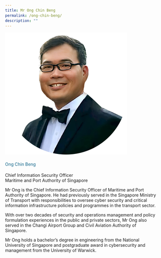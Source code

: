 ```yaml
---
title: Mr Ong Chin Beng
permalink: /ong-chin-beng/
description: ""
---
```

<div class="row"> <div class="col is-3"> <img src="/images/Speakers_23/Session3/ong chin beng-.png"> </div> <div class="col is-9 speaker-details"> <h4>Ong Chin Beng</h4> <p>Chief Information Security Officer<br> Maritime and Port Authority of Singapore<br> </p> <p>Mr Ong is the Chief Information Security Officer of Maritime and Port Authority of Singapore. He had previously served in the Singapore Ministry of Transport with responsibilities to oversee cyber security and critical information infrastructure policies and programmes in the transport sector. </p> <p>With over two decades of security and operations management and policy formulation experiences in the public and private sectors, Mr Ong also served in the Changi Airport Group and Civil Aviation Authority of Singapore. </p> <p>Mr Ong holds a bachelor’s degree in engineering from the National University of Singapore and postgraduate award in cybersecurity and management from the University of Warwick.</p> </div> </div>








<style type="text/css"> 
    .is-left{
      text-align: left;
    }
    h4{
      font-weight: 500; 
      color: #337B9A !important;
    }
     .speaker-details p { text-align: justified; }
  </style>